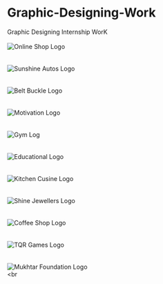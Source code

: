 # Graphic-Designing-Work
Graphic Designing Internship WorK <br /><br />
![Online Shop Logo](https://user-images.githubusercontent.com/81805121/192004432-e295e1ac-3d01-4c35-b97a-cd1dea587c46.jpg)<br /><br /><br />
![Sunshine Autos Logo](https://user-images.githubusercontent.com/81805121/192006765-c4cc790d-187a-4bf3-b4c7-82399caf7453.jpg)<br /><br /><br />
![Belt Buckle Logo](https://user-images.githubusercontent.com/81805121/192008374-94b5fcc7-89ae-4fbe-a425-9ff04da94400.jpeg)<br /><br /><br />
![Motivation Logo](https://user-images.githubusercontent.com/81805121/192004333-33f8def7-c58d-4d3c-822c-987859ea3f0b.jpeg)<br /><br /><br />
![Gym Log](https://user-images.githubusercontent.com/81805121/192004227-c4f61204-bce8-479c-a21c-48418bd1f28f.jpeg)<br /><br /><br />
![Educational Logo](https://user-images.githubusercontent.com/81805121/192004181-579410c9-f6b5-4fda-847b-3dbb94515c39.jpeg)<br /><br /><br />
![Kitchen Cusine Logo](https://user-images.githubusercontent.com/81805121/192004282-13b42ef4-a8fd-4bad-a653-5eb9b00723ad.jpeg)<br /><br /><br />
![Shine Jewellers Logo](https://user-images.githubusercontent.com/81805121/192006687-2e7305dd-c3b7-4a3d-a3ff-88d785d7e527.jpeg)<br /><br /><br />
![Coffee Shop Logo](https://user-images.githubusercontent.com/81805121/192004026-93245721-f1d6-432d-98ca-5bc56b91e8de.jpeg)<br /><br /><br />
![TQR Games Logo](https://user-images.githubusercontent.com/81805121/192006883-c1bc3ee5-d556-481f-b8ce-5d05aadbf455.jpeg)<br /><br /><br />
![Mukhtar Foundation Logo](https://user-images.githubusercontent.com/81805121/192004378-825c17e3-cb70-40dd-8686-7934ecf7d124.jpg)<br /><br <br />









